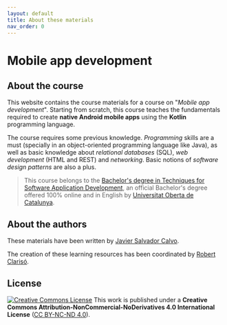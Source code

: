 ```yaml
---
layout: default
title: About these materials
nav_order: 0
---
```


# Mobile app development

## About the course

This website contains the course materials for a course on "*Mobile app development*". Starting from scratch, this course teaches the fundamentals required to create **native Android mobile apps** using the **Kotlin** programming language.

The course requires some previous knowledge. *Programming* skills are a must (specially in an object-oriented programming language like Java), as well as basic knowledge about *relational databases* (SQL), *web development* (HTML and REST) and *networking*.  Basic notions of *software design patterns* are also a plus.


> This course belongs to the [Bachelor's degree in Techniques for Software Application Development](https://studies.uoc.edu/en/bachelors-degrees/software-development/presentation), an official Bachelor's degree offered 100% online and in English by [Universitat Oberta de Catalunya](https://www.uoc.edu/portal/en/index.html).

## About the authors

These materials have been written by [Javier Salvador Calvo](https://www.linkedin.com/in/revsalva/).

The creation of these learning resources has been coordinated by [Robert Clarisó](https://robertclariso.github.io).

## License

<a rel="license" href="http://creativecommons.org/licenses/by-nc-nd/4.0/"><img alt="Creative Commons License" style="border-width:0" src="https://i.creativecommons.org/l/by-nc-nd/4.0/88x31.png" /></a>
This work is published under a **Creative Commons Attribution-NonCommercial-NoDerivatives 4.0 International License** ([CC BY-NC-ND 4.0](https://creativecommons.org/licenses/by-nc-nd/4.0/)).





